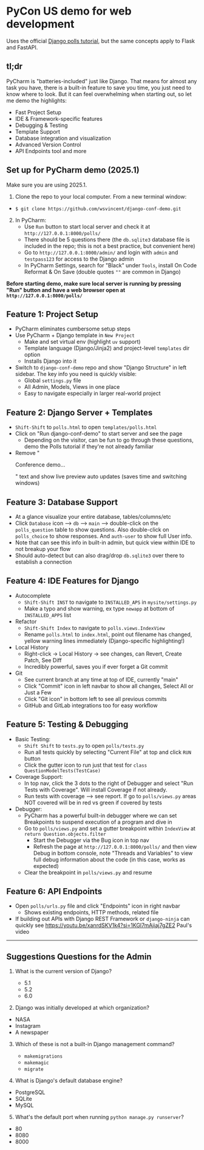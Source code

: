 # PyCon US demo for web development
Uses the official [Django polls tutorial](https://docs.djangoproject.com/en/5.2/intro/tutorial01/), but the same concepts apply to Flask and FastAPI.

## tl;dr
PyCharm is "batteries-included" just like Django. That means for almost any task you have, there is a built-in feature to save you time, you just need to know where to look. But it can feel overwhelming when starting out, so let me demo the highlights:

* Fast Project Setup
* IDE & Framework-specific features
* Debugging & Testing
* Template Support
* Database integration and visualization
* Advanced Version Control
* API Endpoints tool and more

## Set up for PyCharm demo (2025.1)
Make sure you are using 2025.1.

1. Clone the repo to your local computer. From a new terminal window:
  * `$ git clone https://github.com/wsvincent/django-conf-demo.git`
2. In PyCharm:
   * Use `Run` button to start local server and check it at `http://127.0.0.1:8000/polls/`
   * There should be 5 questions there (the `db.sqlite3` database file is included in the repo; this is not a best practice, but convenient here)
   * Go to `http://127.0.0.1:8000/admin/` and login with `admin` and `testpass123` for access to the Django admin
   * In PyCharm Settings, search for "Black" under `Tools`, install On Code Reformat & On Save (double quotes `""` are common in Django)

__Before starting demo, make sure local server is running by pressing "Run" button and have a web browser open at `http://127.0.0.1:8000/polls/`__

## Feature 1: Project Setup
* PyCharm eliminates cumbersome setup steps
* Use PyCharm + Django template in `New Project`
  * Make and set virtual env (highlight `uv` support)
  * Template language (Django/Jinja2) and project-level `templates` dir option
  * Installs Django into it
* Switch to `django-conf-demo` repo and show "Django Structure" in left sidebar. The key info you need is quickly visible:
  * Global `settings.py` file
  * All Admin, Models, Views in one place
  * Easy to navigate especially in larger real-world project

## Feature 2: Django Server + Templates
* `Shift-Shift` to `polls.html` to open `templates/polls.html`
* Click on "Run django-conf-demo" to start server and see the page
  * Depending on the visitor, can be fun to go through these questions, demo the Polls tutorial if they're not already familiar
* Remove "<p>Conference demo...</p>" text and show live preview auto updates (saves time and switching windows)

## Feature 3: Database Support
* At a glance visualize your entire database, tables/columns/etc
* Click `Database` icon --> `db` --> `main` --> double-click on the `polls_question` table to show questions. Also double-click on `polls_choice` to show responses. And `auth-user` to show full User info.
* Note that can see this info in built-in admin, but quick view within IDE to not breakup your flow
* Should auto-detect but can also drag/drop `db.sqlite3` over there to establish a connection

## Feature 4: IDE Features for Django 
* Autocomplete
  * `Shift-Shift INST` to navigate to `INSTALLED_APS` in `mysite/settings.py`
  * Make a typo and show warning, ex type `newapp` at bottom of `INSTALLED_APPS` list
* Refactor
  * `Shift-Shift Index` to navigate to `polls.views.IndexView`
  * Rename `polls.html` to `index.html`, point out filename has changed, yellow warning lines immediately (Django-specific highlighting!)
* Local History
  * Right-click -> Local History -> see changes, can Revert, Create Patch, See Diff
  * Incredibly powerful, saves you if ever forget a Git commit
* Git
  * See current branch at any time at top of IDE, currently "main"
  * Click "Commit" icon in left navbar to show all changes, Select All or Just a Few
  * Click "Git icon" in bottom left to see all previous commits
  * GitHub and GitLab integrations too for easy workflow

## Feature 5: Testing & Debugging
* Basic Testing:
  * `Shift Shift` to `tests.py` to open `polls/tests.py`
  * Run all tests quickly by selecting "Current File" at top and click `RUN` button 
  * Click the gutter icon to run just that test for `class QuestionModelTests(TestCase)`
* Coverage Support:
  * In top nav, click the 3 dots to the right of Debugger and select "Run Tests with Coverage". Will install Coverage if not already.
  * Run tests with coverage --> see report. If go to `polls/views.py` areas NOT covered will be in red vs green if covered by tests
* Debugger:
  * PyCharm has a powerful built-in debugger where we can set Breakpoints to suspend execution of a program and dive in 
  * Go to `polls/views.py` and set a gutter breakpoint within `IndexView` at `return Question.objects.filter`
    * Start the Debugger via the Bug icon in top nav
    * Refresh the page at `http://127.0.0.1:8000/polls/` and then view Debug in bottom console, note "Threads and Variables" to view full debug information about the code (in this case, works as expected)
  * Clear the breakpoint in `polls/views.py` and resume

## Feature 6: API Endpoints
* Open `polls/urls.py` file and click "Endpoints" icon in right navbar
  * Shows existing endpoints, HTTP methods, related file
* If building out APIs with Django REST Framework or `django-ninja` can quickly see
    https://youtu.be/xanrdSKV1k4?si=1KGl7mAjiaj7gZE2 Paul's video

----------------------------------------------------------  
## Suggestions Questions for the Admin

1. What is the current version of Django?
   * 5.1
   * 5.2
   * 6.0

2. Django was initially developed at which organization?
  * NASA
  * Instagram
  * A newspaper

3. Which of these is not a built-in Django management command?
   * `makemigrations`
   * `makemagic`
   * `migrate`

4. What is Django's default database engine?
  * PostgreSQL
  * SQLite
  * MySQL 

5. What's the default port when running `python manage.py runserver`?
  * 80
  * 8080
  * 8000